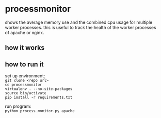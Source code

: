 processmonitor
==============
shows the average memory use and the combined cpu usage for multiple worker 
processes.  this is useful to track the health of the worker processes of
apache or nginx.

how it works
------------

how to run it
-------------
set up environment:  
`git clone <repo url>`  
`cd processmonitor`  
`virtualenv . --no-site-packages`  
`source bin/activate`  
`pip install -r requirements.txt`  

run program:  
`python process_monitor.py apache`  

